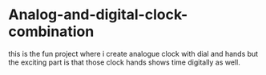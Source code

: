 # Analog-and-digital-clock-combination
this is the fun project where i create analogue clock with dial and hands but the exciting part is that those clock hands shows time digitally as well.
